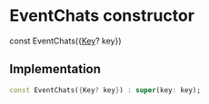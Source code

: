 


# EventChats constructor






const
EventChats(\{[Key](https://api.flutter.dev/flutter/foundation/Key-class.html)? key})





## Implementation

```dart
const EventChats({Key? key}) : super(key: key);
```







